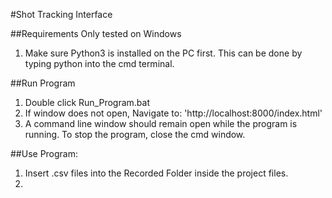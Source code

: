 #Shot Tracking Interface 

##Requirements
Only tested on Windows
1. Make sure Python3 is installed on the PC first. This can be done by typing python into the cmd terminal.

##Run Program
1. Double click Run_Program.bat
2. If window does not open, Navigate to: 'http://localhost:8000/index.html'
3. A command line window should remain open while the program is running. To stop the program, close the cmd window.

##Use Program:
1. Insert .csv files into the Recorded Folder inside the project files.
2. 